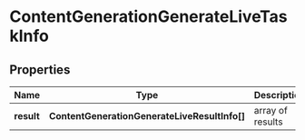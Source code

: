 # ContentGenerationGenerateLiveTaskInfo

## Properties

| Name | Type | Description | Notes |
|------------ | ------------- | ------------- | -------------|
**result** | **ContentGenerationGenerateLiveResultInfo[]** | array of results |[optional]|